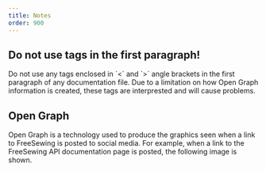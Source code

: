```yaml
---
title: Notes
order: 900
---
```


## Do not use tags in the first paragraph!

<Warning>
Do not use any tags enclosed in `<` and `>` angle brackets in the first paragraph of any documentation file. Due to a limitation on how Open Graph information is created, these tags are interprested and will cause problems.
</Warning>

## Open Graph

Open Graph is a technology used to produce the graphics seen when a link to FreeSewing is posted to social media. For example, when a link to the FreeSewing API documentation page is posted, the following image is shown.

<Image>
</Image>


